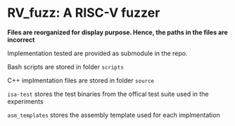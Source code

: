 # RV_fuzz: A RISC-V fuzzer 

**Files are reorganized for display purpose. Hence, the paths in the files are incorrect**

Implementation tested are provided as submodule in the repo.

Bash scripts are stored in folder `scripts`

C++ implmentation files are stored in folder `source`

`isa-test` stores the test binaries from the offical test suite used in the experiments

`asm_templates` stores the assembly template used for each implmentation

